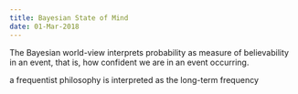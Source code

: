 ```yaml
---
title: Bayesian State of Mind
date: 01-Mar-2018
---
```


The Bayesian world-view interprets probability as measure of believability in an event, that is, how confident we are in an event occurring.

a frequentist philosophy is interpreted as the long-term frequency
